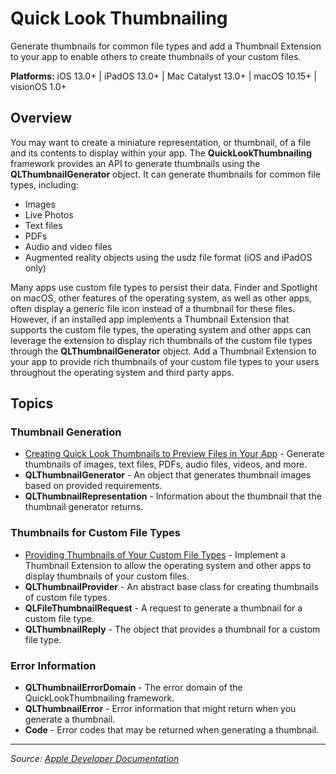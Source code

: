 # Quick Look Thumbnailing

Generate thumbnails for common file types and add a Thumbnail Extension to your app to enable others to create thumbnails of your custom files.

**Platforms:** iOS 13.0+ | iPadOS 13.0+ | Mac Catalyst 13.0+ | macOS 10.15+ | visionOS 1.0+

## Overview

You may want to create a miniature representation, or thumbnail, of a file and its contents to display within your app. The **QuickLookThumbnailing** framework provides an API to generate thumbnails using the **QLThumbnailGenerator** object. It can generate thumbnails for common file types, including:

- Images
- Live Photos
- Text files
- PDFs
- Audio and video files
- Augmented reality objects using the usdz file format (iOS and iPadOS only)

Many apps use custom file types to persist their data. Finder and Spotlight on macOS, other features of the operating system, as well as other apps, often display a generic file icon instead of a thumbnail for these files. However, if an installed app implements a Thumbnail Extension that supports the custom file types, the operating system and other apps can leverage the extension to display rich thumbnails of the custom file types through the **QLThumbnailGenerator** object. Add a Thumbnail Extension to your app to provide rich thumbnails of your custom file types to your users throughout the operating system and third party apps.

## Topics

### Thumbnail Generation
- [Creating Quick Look Thumbnails to Preview Files in Your App](https://developer.apple.com/documentation/quicklookthumbnailing/creating_quick_look_thumbnails_to_preview_files_in_your_app) - Generate thumbnails of images, text files, PDFs, audio files, videos, and more.
- **QLThumbnailGenerator** - An object that generates thumbnail images based on provided requirements.
- **QLThumbnailRepresentation** - Information about the thumbnail that the thumbnail generator returns.

### Thumbnails for Custom File Types
- [Providing Thumbnails of Your Custom File Types](https://developer.apple.com/documentation/quicklookthumbnailing/providing_thumbnails_of_your_custom_file_types) - Implement a Thumbnail Extension to allow the operating system and other apps to display thumbnails of your custom files.
- **QLThumbnailProvider** - An abstract base class for creating thumbnails of custom file types.
- **QLFileThumbnailRequest** - A request to generate a thumbnail for a custom file type.
- **QLThumbnailReply** - The object that provides a thumbnail for a custom file type.

### Error Information
- **QLThumbnailErrorDomain** - The error domain of the QuickLookThumbnailing framework.
- **QLThumbnailError** - Error information that might return when you generate a thumbnail.
- **Code** - Error codes that may be returned when generating a thumbnail.

---

*Source: [Apple Developer Documentation](https://developer.apple.com/documentation/QuickLookThumbnailing)*